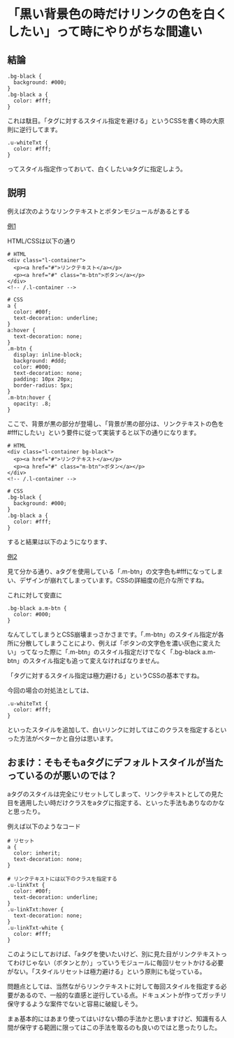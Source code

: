 # 「黒い背景色の時だけリンクの色を白くしたい」って時にやりがちな間違い

## 結論

```
.bg-black {
  background: #000;
}
.bg-black a {
  color: #fff;
}
```

これは駄目。「タグに対するスタイル指定を避ける」というCSSを書く時の大原則に逆行してます。

```
.u-whiteTxt {
  color: #fff;
}
```

ってスタイル指定作っておいて、白くしたいaタグに指定しよう。


## 説明

例えば次のようなリンクテキストとボタンモジュールがあるとする

[例1](./examples/example01.html)

HTML/CSSは以下の通り

```
# HTML
<div class="l-container">
  <p><a href="#">リンクテキスト</a></p>
  <p><a href="#" class="m-btn">ボタン</a></p>
</div>
<!-- /.l-container -->

# CSS
a {
  color: #00f;
  text-decoration: underline;
}
a:hover {
  text-decoration: none;
}
.m-btn {
  display: inline-block;
  background: #ddd;
  color: #000;
  text-decoration: none;
  padding: 10px 20px;
  border-radius: 5px;
}
.m-btn:hover {
  opacity: .8;
}
```

ここで、背景が黒の部分が登場し、「背景が黒の部分は、リンクテキストの色を#fffにしたい」という要件に従って実装すると以下の通りになります。

```
# HTML
<div class="l-container bg-black">
  <p><a href="#">リンクテキスト</a></p>
  <p><a href="#" class="m-btn">ボタン</a></p>
</div>
<!-- /.l-container -->

# CSS
.bg-black {
  background: #000;
}
.bg-black a {
  color: #fff;
}
```

すると結果は以下のようになります、

[例2](./examples/example02.html)

見て分かる通り、aタグを使用している「.m-btn」の文字色も#fffになってしまい、デザインが崩れてしまっています。CSSの詳細度の厄介な所ですね。

これに対して安直に

```
.bg-black a.m-btn {
  color: #000;
}
```

なんてしてしまうとCSS崩壊まっさかさまです。「.m-btn」のスタイル指定が各所に分散してしまうことにより、例えば「ボタンの文字色を濃い灰色に変えたい」ってなった際に「.m-btn」のスタイル指定だけでなく「.bg-black a.m-btn」のスタイル指定も追って変えなければなりません。

「タグに対するスタイル指定は極力避ける」というCSSの基本ですね。

今回の場合の対処法としては、

```
.u-whiteTxt {
  color: #fff;
}
```

といったスタイルを追加して、白いリンクに対してはこのクラスを指定するといった方法がベターかと自分は思います。



## おまけ：そもそもaタグにデフォルトスタイルが当たっているのが悪いのでは？

aタグのスタイルは完全にリセットしてしまって、リンクテキストとしての見た目を適用したい時だけクラスをaタグに指定する、といった手法もありなのかなと思ったり。

例えば以下のようなコード

```
# リセット
a {
  color: inherit;
  text-decoration: none;
}

# リンクテキストには以下のクラスを指定する
.u-linkTxt {
  color: #00f;
  text-decoration: underline;
}
.u-linkTxt:hover {
  text-decoration: none;
}
.u-linkTxt-white {
  color: #fff;
}
```

このようにしておけば、「aタグを使いたいけど、別に見た目がリンクテキストってわけじゃない（ボタンとか）」っていうモジュールに毎回リセットかける必要がない。「スタイルリセットは極力避ける」という原則にも従っている。

問題点としては、当然ながらリンクテキストに対して毎回スタイルを指定する必要があるので、一般的な直感と逆行している点。ドキュメントが作ってガッチリ保守するような案件でないと容易に破綻しそう。

まぁ基本的にはあまり使ってはいけない類の手法かと思いますけど、知識有る人間が保守する範囲に限ってはこの手法を取るのも良いのではと思ったりした。
